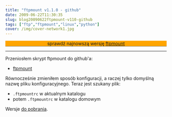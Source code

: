 ```yaml
---
title: "ftpmount v1.1.0 - github"
date: 2009-06-22T11:30:35
slug: blog20090622ftpmount-v110-github
tags: ["ftp","ftpmount","linux","python"]
cover: /img/cover-network1.jpg
---
```

<div style="text-align: center; border-bottom: solid 1px gray; background: orange">sprawdź najnowszą wersję <a href="http://onjin.net/index.php/category/ftpmount">ftpmount</a></div>

---

Przeniosłem skrypt ftpmount do github'a:

* <a href="http://wiki.github.com/onjin/ftpmount">ftpmount</a>


Równocześnie zmieniłem sposób konfiguracji, a raczej tylko domyślną nazwę pliku konfiguracyjnego. Teraz jest szukany plik:

* ``.ftpmountrc`` w aktualnym katalogu
* potem ``.ftpmountrc`` w katalogu domowym


Wersje <a href="http://github.com/onjin/ftpmount/downloads">do pobrania</a>.
